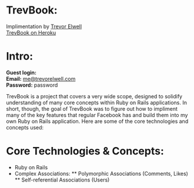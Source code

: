 # TrevBook:

Implimentation by [Trevor Elwell](http://trevorelwell.me)<br>
[TrevBook on Heroku](http://trevbook.heroku.com)

# Intro:
**Guest login:**<br>
**Email:** me@trevorelwell.com<br>
**Password:** password<br>

TrevBook is a project that covers a very wide scope, designed to solidify understanding of many core concepts within Ruby on Rails applications. In short, though, the goal of TrevBook was to figure out how to impliment many of the key features that regular Facebook has and build them into my own Ruby on Rails application. Here are some of the core technologies and concepts used: 

# Core Technologies & Concepts:
* Ruby on Rails
* Complex Associations: 
** Polymorphic Associations (Comments, Likes)
** Self-referential Associations (Users)